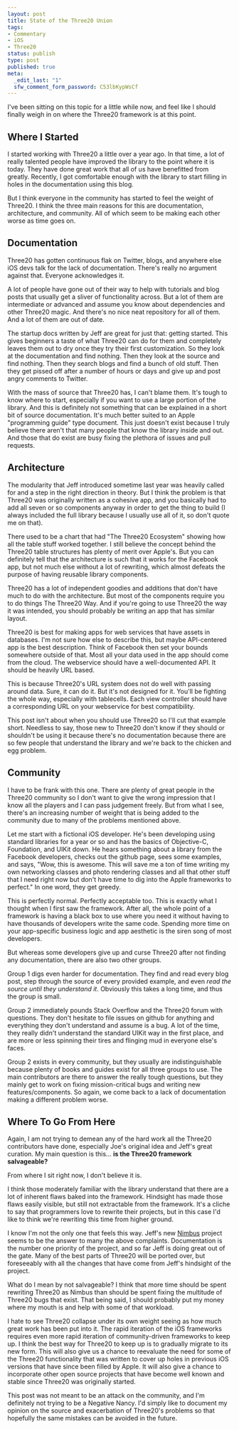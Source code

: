 ```yaml
--- 
layout: post
title: State of the Three20 Union
tags: 
- Commentary
- iOS
- Three20
status: publish
type: post
published: true
meta: 
  _edit_last: "1"
  sfw_comment_form_password: C53lbKypWsCf
---
```

I've been sitting on this topic for a little while now, and feel like I should finally weigh in on where the Three20 framework is at this point.
<h2>Where I Started</h2>
I started working with Three20 a little over a year ago. In that time, a lot of really talented people have improved the library to the point where it is today. They have done great work that all of us have benefitted from greatly. Recently, I got comfortable enough with the library to start filling in holes in the documentation using this blog.

But I think everyone in the community has started to feel the weight of Three20. I think the three main reasons for this are documentation, architecture, and community. All of which seem to be making each other worse as time goes on.
<h2>Documentation</h2>
Three20 has gotten continuous flak on Twitter, blogs, and anywhere else iOS devs talk for the lack of documentation. There's really no argument against that. Everyone acknowledges it.

A lot of people have gone out of their way to help with tutorials and blog posts that usually get a sliver of functionality across. But a lot of them are intermediate or advanced and assume you know about dependencies and other Three20 magic. And there's no nice neat repository for all of them. And a lot of them are out of date.

The startup docs written by Jeff are great for just that: getting started. This gives beginners a taste of what Three20 can do for them and completely leaves them out to dry once they try their first customization. So they look at the documentation and find nothing. Then they look at the source and find nothing. Then they search blogs and find a bunch of old stuff. Then they get pissed off after a number of hours or days and give up and post angry comments to Twitter.

With the mass of source that Three20 has, I can't blame them. It's tough to know where to start, especially if you want to use a large portion of the library. And this is definitely not something that can be explained in a short bit of source documentation. It's much better suited to an Apple "programming guide" type document. This just doesn't exist because I truly believe there aren't that many people that know the library inside and out. And those that do exist are busy fixing the plethora of issues and pull requests.
<h2>Architecture</h2>
The modularity that Jeff introduced sometime last year was heavily called for and a step in the right direction in theory. But I think the problem is that Three20 was originally written as a cohesive app, and you basically had to add all seven or so components anyway in order to get the thing to build (I always included the full library because I usually use all of it, so don't quote me on that).

There used to be a chart that had "The Three20 Ecosystem" showing how all the table stuff worked together. I still believe the concept behind the Three20 table structures has plenty of merit over Apple's. But you can definitely tell that the architecture is such that it works for the Facebook app, but not much else without a lot of rewriting, which almost defeats the purpose of having reusable library components.

Three20 has a lot of independent goodies and additions that don't have much to do with the architecture. But most of the components require you to do things The Three20 Way. And if you're going to use Three20 the way it was intended, you should probably be writing an app that has similar layout.

Three20 is best for making apps for web services that have assets in databases. I'm not sure how else to describe this, but maybe API-centered app is the best description. Think of Facebook then set your bounds somewhere outside of that. Most all your data used in the app should come from the cloud. The webservice should have a well-documented API. It should be heavily URL based.

This is because Three20's URL system does not do well with passing around data. Sure, it can do it. But it's not designed for it. You'll be fighting the whole way, especially with tablecells. Each view controller should have a corresponding URL on your webservice for best compatibility.

This post isn't about when you should use Three20 so I'll cut that example short. Needless to say, those new to Three20 don't know if they should or shouldn't be using it because there's no documentation because there are so few people that understand the library and we're back to the chicken and egg problem.
<h2>Community</h2>
I have to be frank with this one. There are plenty of great people in the Three20 community so I don't want to give the wrong impression that I know all the players and I can pass judgement freely. But from what I see, there's an increasing number of weight that is being added to the community due to many of the problems mentioned above.

Let me start with a fictional iOS developer. He's been developing using standard libraries for a year or so and has the basics of Objective-C, Foundation, and UIKit down. He hears something about a library from the Facebook developers, checks out the github page, sees some examples, and says, "Wow, this is awesome. This will save me a ton of time writing my own networking classes and photo rendering classes and all that other stuff that I need right now but don't have time to dig into the Apple frameworks to perfect." In one word, they get greedy.

This is perfectly normal. Perfectly acceptable too. This is exactly what I thought when I first saw the framework. After all, the whole point of a framework is having a black box to use where you need it without having to have thousands of developers write the same code. Spending more time on your app-specific business logic and app aesthetic is the siren song of most developers.

But whereas some developers give up and curse Three20 after not finding any documentation, there are also two other groups.

Group 1 digs even harder for documentation. They find and read every blog post, step through the source of every provided example, and even <em>read the source until they understand it</em>. Obviously this takes a long time, and thus the group is small.

Group 2 immediately pounds Stack Overflow and the Three20 forum with questions. They don't hesitate to file issues on github for anything and everything they don't understand and assume is a bug. A lot of the time, they really didn't understand the standard UIKit way in the first place, and are more or less spinning their tires and flinging mud in everyone else's faces.

Group 2 exists in every community, but they usually are indistinguishable because plenty of books and guides exist for all three groups to use. The main contributors are there to answer the really tough questions, but they mainly get to work on fixing mission-critical bugs and writing new features/components. So again, we come back to a lack of documentation making a different problem worse.
<h2>Where To Go From Here</h2>
Again, I am not trying to demean any of the hard work all the Three20 contributors have done, especially Joe's original idea and Jeff's great curation. My main question is this... <strong>is the Three20 framework salvageable?</strong>

From where I sit right now, I don't believe it is.

I think those moderately familiar with the library understand that there are a lot of inherent flaws baked into the framework. Hindsight has made those flaws easily visible, but still not extractable from the framework. It's a cliche to say that programmers love to rewrite their projects, but in this case I'd like to think we're rewriting this time from higher ground.

I know I'm not the only one that feels this way. Jeff's new <a href="https://github.com/jverkoey/nimbus" target="_blank">Nimbus</a> project seems to be the answer to many the above complaints. Documentation is the number one priority of the project, and so far Jeff is doing great out of the gate. Many of the best parts of Three20 will be ported over, but foreseeably with all the changes that have come from Jeff's hindsight of the project.

What do I mean by not salvageable? I think that more time should be spent rewriting Three20 as Nimbus than should be spent fixing the multitude of Three20 bugs that exist. That being said, I should probably put my money where my mouth is and help with some of that workload.

I hate to see Three20 collapse under its own weight seeing as how much great work has been put into it. The rapid iteration of the iOS frameworks requires even more rapid iteration of community-driven frameworks to keep up. I think the best way for Three20 to keep up is to gradually migrate to its new form. This will also give us a chance to reevaluate the need for some of the Three20 functionality that was written to cover up holes in previous iOS versions that have since been filled by Apple. It will also give a chance to incorporate other open source projects that have become well known and stable since Three20 was originally started.

This post was not meant to be an attack on the community, and I'm definitely not trying to be a Negative Nancy. I'd simply like to document my opinion on the source and exacerbation of Three20's problems so that hopefully the same mistakes can be avoided in the future.
